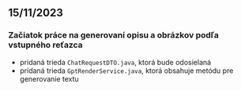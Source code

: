 ## 15/11/2023

### Začiatok práce na generovaní opisu a obrázkov podľa vstupného reťazca
- pridaná trieda `ChatRequestDTO.java`, ktorá bude odosielaná 
- pridaná trieda `GptRenderService.java`, ktorá obsahuje metódu pre generovanie textu